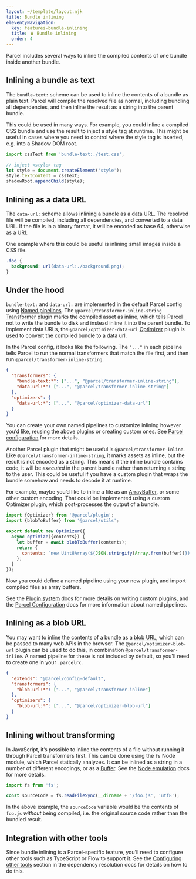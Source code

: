 ```yaml
---
layout: ~/template/layout.njk
title: Bundle inlining
eleventyNavigation:
  key: features-bundle-inlining
  title: 🪆 Bundle inlining
  order: 4
---
```


Parcel includes several ways to inline the compiled contents of one bundle inside another bundle.

## Inlining a bundle as text

The `bundle-text:` scheme can be used to inline the contents of a bundle as plain text. Parcel will compile the resolved file as normal, including bundling all dependencies, and then inline the result as a string into the parent bundle.

This could be used in many ways. For example, you could inline a compiled CSS bundle and use the result to inject a style tag at runtime. This might be useful in cases where you need to control where the style tag is inserted, e.g. into a Shadow DOM root.

```javascript
import cssText from 'bundle-text:./test.css';

// inject <style> tag
let style = document.createElement('style');
style.textContent = cssText;
shadowRoot.appendChild(style);
```

## Inlining as a data URL

The `data-url:` scheme allows inlining a bundle as a data URL. The resolved file will be compiled, including all dependencies, and converted to a data URL. If the file is in a binary format, it will be encoded as base 64, otherwise as a URI.

One example where this could be useful is inlining small images inside a CSS file.

```css
.foo {
  background: url(data-url:./background.png);
}
```

## Under the hood

`bundle-text:` and `data-url:` are implemented in the default Parcel config using [Named pipelines](/features/plugins.md#named-pipelines). The `@parcel/transformer-inline-string` [Transformer](/plugin-system/transformer.md) plugin marks the compiled asset as inline, which tells Parcel not to write the bundle to disk and instead inline it into the parent bundle. To implement data URLs, the `@parcel/optimizer-data-url` [Optimizer](/plugin-system/optimizer.md) plugin is used to convert the compiled bundle to a data url.

In the Parcel config, it looks like the following. The `"..."` in each pipeline tells Parcel to run the normal transformers that match the file first, and then run `@parcel/transformer-inline-string`.

<sample>
<sample-file name="@parcel/config-default">

```json
{
  "transformers": {
    "bundle-text:*": ["...", "@parcel/transformer-inline-string"],
    "data-url:*": ["...", "@parcel/transformer-inline-string"]
  },
  "optimizers": {
    "data-url:*": ["...", "@parcel/optimizer-data-url"]
  }
}
```

</sample-file>
</sample>

You can create your own named pipelines to customize inlining however you’d like, reusing the above plugins or creating custom ones. See [Parcel configuration](/features/plugins.md) for more details.

Another Parcel plugin that might be useful is `@parcel/transformer-inline`. Like `@parcel/transformer-inline-string`, it marks assets as inline, but the result is not encoded as a string. This means if the inline bundle contains code, it will be *executed* in the parent bundle rather than returning a string to the user. This could be useful if you have a custom plugin that wraps the bundle somehow and needs to decode it at runtime.

For example, maybe you’d like to inline a file as an [ArrayBuffer](https://developer.mozilla.org/en-US/docs/Web/JavaScript/Reference/Global_Objects/ArrayBuffer), or some other custom encoding. That could be implemented using a custom Optimizer plugin, which post-processes the output of a bundle.

```javascript
import {Optimizer} from '@parcel/plugin';
import {blobToBuffer} from '@parcel/utils';

export default new Optimizer({
  async optimize({contents}) {
    let buffer = await blobToBuffer(contents);
    return {
      contents: `new Uint8Array(${JSON.stringify(Array.from(buffer))}).buffer`
    };
  }
});
```

Now you could define a named pipeline using your new plugin, and import compiled files as array buffers.

See the [Plugin system](/plugin-system/overview.md) docs for more details on writing custom plugins, and the [Parcel Configuration](/features/plugins.md) docs for more information about named pipelines.

## Inlining as a blob URL

You may want to inline the contents of a bundle as a [blob URL](https://developer.mozilla.org/en-US/docs/Web/API/URL/createObjectURL), which can be passed to many web APIs in the browser. The `@parcel/optimizer-blob-url` plugin can be used to do this, in combination `@parcel/transformer-inline`. A named pipeline for these is not included by default, so you'll need to create one in your `.parcelrc`.

<sample>
<sample-file name=".parcelrc">

```json
{
  "extends": "@parcel/config-default",
  "transformers": {
    "blob-url:*": ["...", "@parcel/transformer-inline"]
  },
  "optimizers": {
    "blob-url:*": ["...", "@parcel/optimizer-blob-url"]
  }
}
```

</samplefile>
</sample>

## Inlining without transforming

In JavaScript, it’s possible to inline the contents of a file without running it through Parcel transformers first. This can be done using the `fs` Node module, which Parcel statically analyzes. It can be inlined as a string in a number of different encodings, or as a [Buffer](https://nodejs.org/api/buffer.html). See the [Node emulation](/features/node-emulation.md) docs for more details.

```javascript
import fs from 'fs';

const sourceCode = fs.readFileSync(__dirname + '/foo.js', 'utf8');
```

In the above example, the `sourceCode` variable would be the contents of `foo.js` *without* being compiled, i.e. the original source code rather than the bundled result.

## Integration with other tools

Since bundle inlining is a Parcel-specific feature, you’ll need to configure other tools such as TypeScript or Flow to support it. See the [Configuring other tools](/features/dependency-resolution.md#configuring-other-tools) section in the dependency resolution docs for details on how to do this.
